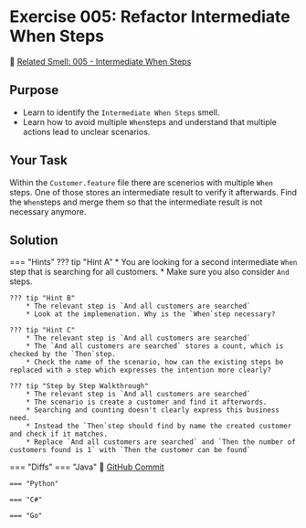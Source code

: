 # Exercise 005: Refactor Intermediate When Steps
:link: [Related Smell: 005 - Intermediate When Steps](/smells/005-intermediate-when-steps)

## Purpose
* Learn to identify the `Intermediate When Steps` smell.
* Learn how to avoid multiple `When`steps and understand that multiple actions lead to unclear scenarios.

## Your Task
Within the `Customer.feature` file there are scenerios with multiple `When` steps. One of those stores an intermediate result to verify it afterwards. Find the `When`steps and merge them so that the intermediate result is not necessary anymore.

## Solution

=== "Hints"
    ??? tip "Hint A"
        * You are looking for a second intermediate `When` step that is searching for all customers.
        * Make sure you also consider `And` steps.

    ??? tip "Hint B"
        * The relevant step is `And all customers are searched`
        * Look at the implemenation. Why is the `When`step necessary?

    ??? tip "Hint C"
        * The relevant step is `And all customers are searched`
        * The `And all customers are searched` stores a count, which is checked by the `Then`step.
        * Check the name of the scenario, how can the existing steps be replaced with a step which expresses the intention more clearly?

    ??? tip "Step by Step Walkthrough"
        * The relevant step is `And all customers are searched`
        * The scenario is create a customer and find it afterwords. 
        * Searching and counting doesn't clearly express this business need.
        * Instead the `Then`step should find by name the created customer and check if it matches.
        * Replace `And all customers are searched` and `Then the number of customers found is 1` with `Then the customer can be found`

=== "Diffs"
    === "Java"
        :link: [GitHub Commit](https://github.com/Cucumber-Diseases/cucumber-diseases-java/commit/d1ddfac363106cdf94088b275ac3aa90ae907db0)
    
    === "Python"

    === "C#"

    === "Go"